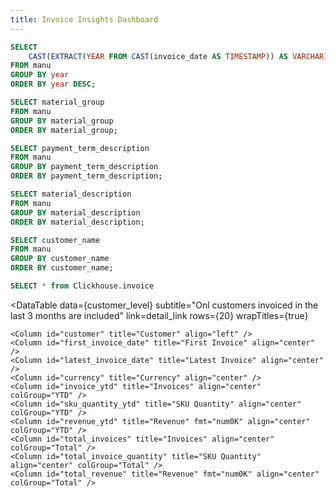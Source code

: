 ```yaml
---
title: Invoice Insights Dashboard
---
```



<center>
   
<Dropdown data={year} name=year value=year title="Year" defaultValue="%">
    <DropdownOption value="%" valueLabel="All"/>
</Dropdown>

<Dropdown data={material_group} name=material_group value=material_group defaultValue='%' title="Material Group">
  <DropdownOption value="%" valueLabel="All"/>
</Dropdown>

<Dropdown data={payment_term_description} name=payment_term_description value=payment_term_description defaultValue='%' title="Payment Term">
  <DropdownOption value="%" valueLabel="All"/>
</Dropdown>

<Dropdown data={sku} name=sku value=material_description defaultValue='%' title="SKU">
  <DropdownOption value="%" valueLabel="All"/>
</Dropdown>

<Dropdown data={customer} name=customer value=customer_name defaultValue='%' title="Customer">
  <DropdownOption value="%" valueLabel="All"/>
</Dropdown>

</center>


```sql year
SELECT
    CAST(EXTRACT(YEAR FROM CAST(invoice_date AS TIMESTAMP)) AS VARCHAR) AS year
FROM manu
GROUP BY year
ORDER BY year DESC;
```

```sql material_group
SELECT material_group
FROM manu
GROUP BY material_group
ORDER BY material_group;
```

```sql payment_term_description            
SELECT payment_term_description
FROM manu
GROUP BY payment_term_description
ORDER BY payment_term_description;
```



```sql sku
SELECT material_description
FROM manu
GROUP BY material_description
ORDER BY material_description;
``` 

```sql customer
SELECT customer_name
FROM manu
GROUP BY customer_name
ORDER BY customer_name;
```


```sql customer_level
SELECT * from Clickhouse.invoice
```
<DataTable 
    data={customer_level}
    subtitle="Onl customers invoiced in the last 3 months are included"
    link=detail_link
    rows={20}
    wrapTitles={true}
>
    <Column id="customer" title="Customer" align="left" />
    <Column id="first_invoice_date" title="First Invoice" align="center" />
    <Column id="latest_invoice_date" title="Latest Invoice" align="center" />
    <Column id="currency" title="Currency" align="center" />
    <Column id="invoice_ytd" title="Invoices" align="center" colGroup="YTD" />
    <Column id="sku_quantity_ytd" title="SKU Quantity" align="center" colGroup="YTD" />
    <Column id="revenue_ytd" title="Revenue" fmt="num0K" align="center" colGroup="YTD" />
    <Column id="total_invoices" title="Invoices" align="center" colGroup="Total" />
    <Column id="total_invoice_quantity" title="SKU Quantity" align="center" colGroup="Total" />
    <Column id="total_revenue" title="Revenue" fmt="num0K" align="center" colGroup="Total" />
</DataTable>
